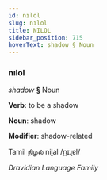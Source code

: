 ```yaml
---
id: nılol
slug: nılol
title: NILOL
sidebar_position: 715
hoverText: shadow § Noun
---
```


### nılol

*shadow* **§** Noun

**Verb**: to be a shadow

**Noun**: shadow

**Modifier**: shadow-related

Tamil நிழல் niḻal /n̪ɪɻɐl/

*Dravidian Language Family*
